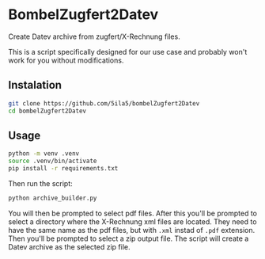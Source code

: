 # BombelZugfert2Datev

Create Datev archive from zugfert/X-Rechnung files.

This is a script specifically designed for our use case and probably won't work for you without modifications.

## Instalation

```sh
git clone https://github.com/5ila5/bombelZugfert2Datev
cd bombelZugfert2Datev
```

## Usage

```sh
python -m venv .venv
source .venv/bin/activate
pip install -r requirements.txt
```

Then run the script:

```sh
python archive_builder.py
```

You will then be prompted to select pdf files. After this you'll be prompted to select a directory where the X-Rechnung xml files are located. They need to have the same name as the pdf files, but with `.xml` instad of `.pdf` extension. Then you'll be prompted to select a zip output file. The script will create a Datev archive as the selected zip file.
